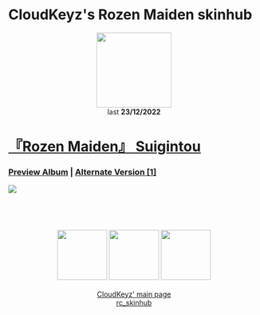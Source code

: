 # CloudKeyz's Rozen Maiden skinhub
<p align="center">
<a href="https://osu.ppy.sh/users/15194624">
  <img src="https://a.ppy.sh/15194624"  
       width="150"
       height="150"></a>
<br>
last <b>23/12/2022</b>
</p>

# [『Rozen Maiden』 Suigintou](https://drive.google.com/file/d/1POjryEyroEP7GxwbhekPUExmIuxI6PXx/view)
### [Preview Album](https://imgur.com/a/Rbenn94) | [Alternate Version [1]](https://drive.google.com/file/d/18g79cJy55hmTHokThZxOnRoN1V-fnwzQ/view)
[![](https://i.imgur.com/r76CSGV.jpeg)](https://drive.google.com/file/d/1POjryEyroEP7GxwbhekPUExmIuxI6PXx/view)

#
<p align="center">
  <br></br>
  <a href="https://www.twitch.tv/darrius_washere">
  <img src="https://i.imgur.com/HM030lk.png" 
       width="100" 
       height="100"></a>
  <a href="https://www.youtube.com/channel/UCl8JiJnx0V17T1Je6Ge73Iw">
  <img src="https://i.imgur.com/YWbDUUy.png"  
       width="100" 
       height="100"></a>
  <a href="https://twitter.com/CloudyKeyz">
  <img src="https://i.imgur.com/PUQ5uWf.png" 
       width="100" 
       height="100"></a>
  <br></br>
  <a href="cloudkeyzMain.md">CloudKeyz' main page</a><br>
  <a href="https://github.com/ryancranie/skinhub">rc_skinhub</a>
 </p>




